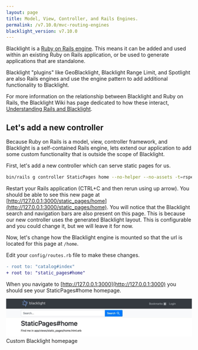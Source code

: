 ```yaml
---
layout: page
title: Model, View, Controller, and Rails Engines.
permalink: /v7.10.0/mvc-routing-engines
blacklight_version: v7.10.0
---
```


Blacklight is a [Ruby on Rails engine](https://guides.rubyonrails.org/engines.html). This means it can be added and used within an existing Ruby on Rails application, or be used to generate applications that are standalone.

Blacklight "plugins" like GeoBlacklight, Blacklight Range Limit, and Spotlight are also Rails engines and use the engine pattern to add additional functionality to Blacklight.

For more information on the relationship between Blacklight and Ruby on Rails, the Blacklight Wiki has page dedicated to how these interact, [Understanding Rails and Blacklight](https://github.com/projectblacklight/blacklight/wiki/Understanding-Rails-and-Blacklight).

## Let's add a new controller

Because Ruby on Rails is a model, view, controller framework, and Blacklight is a self-contained Rails engine, lets extend our application to add some custom functionality that is outside the scope of Blacklight.

First, let's add a new controller which can serve static pages for us.

```sh
bin/rails g controller StaticPages home --no-helper --no-assets -t=rspec
```

Restart your Rails application (CTRL+C and then rerun using up arrow). You should be able to see this new page at [http://127.0.0.1:3000/static_pages/home](http://127.0.0.1:3000/static_pages/home). You will notice that the Blacklight search and navigation bars are also present on this page. This is because our new controller uses the generated Blacklight layout. This is configurable and you could change it, but we will leave it for now.

Now, let's change how the Blacklight engine is mounted so that the url is located for this page at `/home`.

Edit your `config/routes.rb` file to make these changes.

```diff
- root to: "catalog#index"
+ root to: "static_pages#home"
```

When you navigate to [http://127.0.0.1:3000](http://127.0.0.1:3000) you should see your StaticPages#home homepage. 

<div class='image-well'>
  <img src='/public/images/custom-home-page.jpg' alt='Custom Blacklight Homepage' />
  <div class='caption'>Custom Blacklight homepage</div>
</div>
